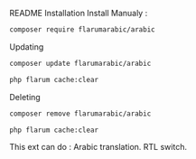README
Installation
Install Manualy :

```sh
composer require flarumarabic/arabic
```

Updating
```sh
composer update flarumarabic/arabic
```

```sh
php flarum cache:clear
```

Deleting
```sh
composer remove flarumarabic/arabic
```
```sh
php flarum cache:clear
```

This ext can do :
Arabic translation.
RTL switch.

